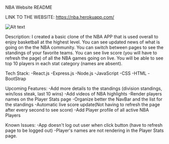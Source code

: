 NBA Website README

LINK TO THE WEBSITE:
https://nba.herokuapp.com/

![Alt text](../../../../../../../C:/Users/Learner/Desktop/cohort27/Module3/NBA-App/Screenshot%202022-11-15%20101827.png)

Description:
I created a basic clone of the NBA APP that is used overall to enjoy basketball at the highest level. You can see updated news of what is going on the the NBA community. You can switch between pages to see the standings of your favorite teams. You can see live score (you will have to refresh the page) of all the NBA games going on live. You will be able to see top 10 players in each stat category (names are absent).

Tech Stack: 
-React.js
-Express.js
-Node.js
-JavaScript
-CSS
-HTML
-BootStrap

Upcoming Features:
-Add more details to the standings (division standings, win/loss steak, last 10 wins)
-Add videos of NBA highlights
-Render players names on the Player Stats page
-Organize better the NavBar and the list for the standings
-Automatic live score update(Not having to refresh the page after every second to see score)
-Add Player profile of all active NBA Players

Known Issues:
-App doesn't log out user when click button (have to refresh page to be logged out)
-Player's names are not rendering in the Player Stats page.